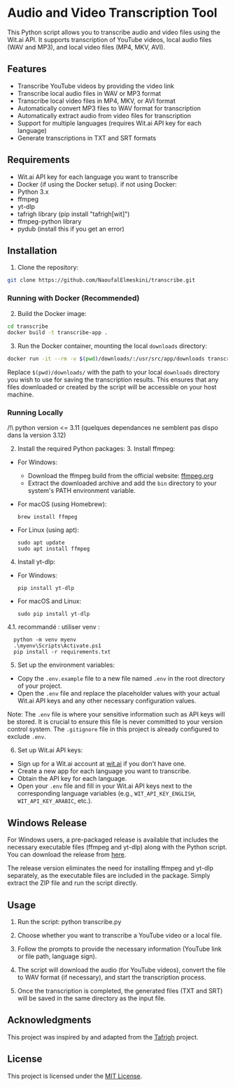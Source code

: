 # Audio and Video Transcription Tool

This Python script allows you to transcribe audio and video files using the Wit.ai API. It supports transcription of YouTube videos, local audio files (WAV and MP3), and local video files (MP4, MKV, AVI).

## Features

- Transcribe YouTube videos by providing the video link
- Transcribe local audio files in WAV or MP3 format
- Transcribe local video files in MP4, MKV, or AVI format
- Automatically convert MP3 files to WAV format for transcription
- Automatically extract audio from video files for transcription
- Support for multiple languages (requires Wit.ai API key for each language)
- Generate transcriptions in TXT and SRT formats

## Requirements

- Wit.ai API key for each language you want to transcribe
- Docker (if using the Docker setup).
if not using Docker:
- Python 3.x
- ffmpeg
- yt-dlp
- tafrigh library (pip install "tafrigh[wit]")
- ffmpeg-python library
- pydub (install this if you get an error)

## Installation

1. Clone the repository:
```bash
git clone https://github.com/NaoufalElmeskini/transcribe.git
```
### Running with Docker (Recommended)

2. Build the Docker image:
```bash
cd transcribe
docker build -t transcribe-app .
```
3. Run the Docker container, mounting the local `downloads` directory:
```bash
docker run -it --rm -v $(pwd)/downloads/:/usr/src/app/downloads transcribe-app
```
Replace `$(pwd)/downloads/` with the path to your local `downloads` directory you wish to use for saving the transcription results. This ensures that any files downloaded or created by the script will be accessible on your host machine.

### Running Locally

/!\ python version <= 3.11
    (quelques dependances ne semblent pas dispo dans la version 3.12)

2. Install the required Python packages:
   3. Install ffmpeg:

- For Windows:
  - Download the ffmpeg build from the official website: [ffmpeg.org](https://ffmpeg.org/download.html)
  - Extract the downloaded archive and add the `bin` directory to your system's PATH environment variable.

- For macOS (using Homebrew):
  ```
  brew install ffmpeg
  ```

- For Linux (using apt):
  ```
  sudo apt update
  sudo apt install ffmpeg
  ```

4. Install yt-dlp:

- For Windows:
  ```
  pip install yt-dlp
  ```

- For macOS and Linux:
  ```
  sudo pip install yt-dlp
  ```
4.1. recommandé : utiliser venv :
  ```
    python -m venv myenv
    .\myenv\Scripts\Activate.ps1
    pip install -r requirements.txt
  ```
5. Set up the environment variables:

- Copy the `.env.example` file to a new file named `.env` in the root directory of your project.
- Open the `.env` file and replace the placeholder values with your actual Wit.ai API keys and any other necessary configuration values.

Note: The `.env` file is where your sensitive information such as API keys will be stored. It is crucial to ensure this file is never committed to your version control system. The `.gitignore` file in this project is already configured to exclude `.env`.

6. Set up Wit.ai API keys:

- Sign up for a Wit.ai account at [wit.ai](https://wit.ai/) if you don't have one.
- Create a new app for each language you want to transcribe.
- Obtain the API key for each language.
- Open your `.env` file and fill in your Wit.ai API keys next to the corresponding language variables (e.g., `WIT_API_KEY_ENGLISH`, `WIT_API_KEY_ARABIC`, etc.).


## Windows Release

For Windows users, a pre-packaged release is available that includes the necessary executable files (ffmpeg and yt-dlp) along with the Python script. You can download the release from [here](https://github.com/marouane53/transcribe/releases/download/windows_py/Transcribe.zip).

The release version eliminates the need for installing ffmpeg and yt-dlp separately, as the executable files are included in the package. Simply extract the ZIP file and run the script directly.


## Usage

1. Run the script:
   python transcribe.py
2. Choose whether you want to transcribe a YouTube video or a local file.

3. Follow the prompts to provide the necessary information (YouTube link or file path, language sign).

4. The script will download the audio (for YouTube videos), convert the file to WAV format (if necessary), and start the transcription process.

5. Once the transcription is completed, the generated files (TXT and SRT) will be saved in the same directory as the input file.

## Acknowledgments

This project was inspired by and adapted from the [Tafrigh](https://github.com/ieasybooks/tafrigh) project.

## License

This project is licensed under the [MIT License](LICENSE).
